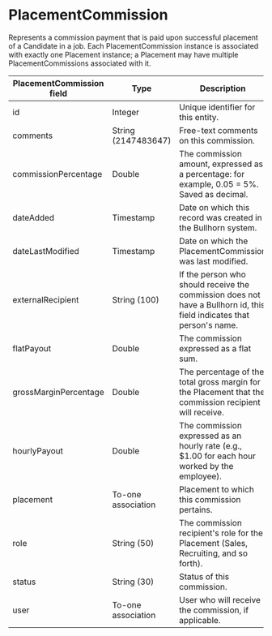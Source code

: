 # PlacementCommission

Represents a commission payment that is paid upon successful placement of a Candidate in a job. Each PlacementCommission instance is associated with exactly one Placement instance; a Placement may have multiple PlacementCommissions associated with it.

| **PlacementCommission field** | **Type** | **Description** | **Not null** | **Read-only** |
| --- | --- | --- | --- | --- |
| id | Integer | Unique identifier for this entity. | X |
| comments | String (2147483647) | Free-text comments on this commission. |
| commissionPercentage | Double | The commission amount, expressed as a percentage: for example, 0.05 = 5%. Saved as decimal. | X |
| dateAdded | Timestamp | Date on which this record was created in the Bullhorn system. | X |
| dateLastModified | Timestamp | Date on which the PlacementCommission was last modified. |
| externalRecipient | String (100) | If the person who should receive the commission does not have a Bullhorn id, this field indicates that person's name. |
| flatPayout | Double | The commission expressed as a flat sum. | X |
| grossMarginPercentage | Double | The percentage of the total gross margin for the Placement that the commission recipient will receive. | X |
| hourlyPayout | Double | The commission expressed as an hourly rate (e.g., $1.00 for each hour worked by the employee). | X |
| placement | To-one association | Placement to which this commission pertains. | X |
| role | String (50) | The commission recipient's role for the Placement (Sales, Recruiting, and so forth). |
| status | String (30) | Status of this commission. |
| user | To-one association | User who will receive the commission, if applicable. |